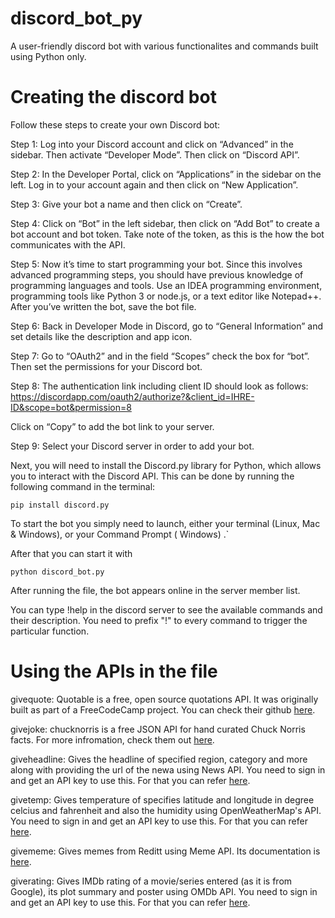 # discord_bot_py
A user-friendly discord bot with various functionalites and commands built using Python only.

# Creating the discord bot
Follow these steps to create your own Discord bot:


Step 1: Log into your Discord account and click on “Advanced” in the sidebar. Then activate “Developer Mode”. Then click on “Discord API”.

Step 2: In the Developer Portal, click on “Applications” in the sidebar on the left. Log in to your account again and then click on “New Application”.

Step 3: Give your bot a name and then click on “Create”.

Step 4: Click on “Bot” in the left sidebar, then click on “Add Bot” to create a bot account and bot token. Take note of the token, as this is the how the bot communicates with the API.

Step 5: Now it’s time to start programming your bot. Since this involves advanced programming steps, you should have previous knowledge of programming languages and tools. Use an IDEA programming environment, programming tools like Python 3 or node.js, or a text editor like Notepad++. After you’ve written the bot, save the bot file.

Step 6: Back in Developer Mode in Discord, go to “General Information” and set details like the description and app icon.

Step 7: Go to “OAuth2” and in the field “Scopes” check the box for “bot”. Then set the permissions for your Discord bot.

Step 8: The authentication link including client ID should look as follows:
      https://discordapp.com/oauth2/authorize?&client_id=IHRE-ID&scope=bot&permission=8
      
Click on “Copy” to add the bot link to your server.
      
Step 9: Select your Discord server in order to add your bot.

Next, you will need to install the Discord.py library for Python, which allows you to interact with the Discord API. This can be done by running the following command in the terminal: 

```pip install discord.py```

To start the bot you simply need to launch, either your terminal (Linux, Mac & Windows), or your Command Prompt ( Windows) .`

After that you can start it with

```python discord_bot.py```

After running the file, the bot appears online in the server member list.

You can type !help in the discord server to see the available commands and their description. You need to prefix "!" to every command to trigger the particular function.

# Using the APIs in the file

givequote: Quotable is a free, open source quotations API. It was originally built as part of a FreeCodeCamp project. You can check their github [here](https://github.com/lukePeavey/quotable).

givejoke: chucknorris is a free JSON API for hand curated Chuck Norris facts. For more infromation, check them out [here](https://api.chucknorris.io/).

giveheadline: Gives the headline of specified region, category and more along with providing the url of the newa using News API. You need to sign in and get an API key to use this. For that you can refer [here](https://newsapi.org/).

givetemp: Gives temperature of specifies latitude and longitude in degree celcius and fahrenheit and also the humidity using OpenWeatherMap's API. You need to sign in and get an API key to use this. For that you can refer [here](https://openweathermap.org/).

givememe: Gives memes from Reditt using Meme API. Its documentation is [here](https://github.com/D3vd/Meme_Api).

giverating: Gives IMDb rating of a movie/series entered (as it is from Google), its plot summary and poster using OMDb API. You need to sign in and get an API key to use this. For that you can refer [here](https://www.omdbapi.com/).





